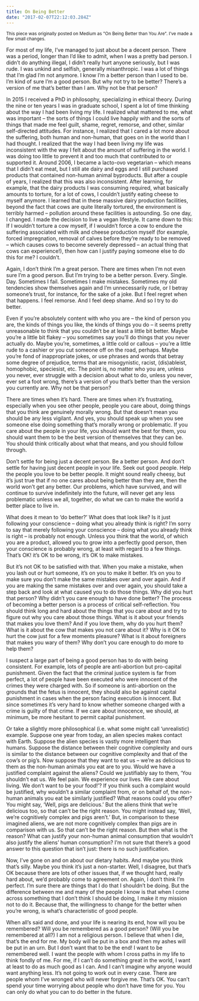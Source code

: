 ```yaml
---
title: On Being Better
date: "2017-02-07T22:12:03.284Z"
---
```


<small class="caveat">This piece was originally posted on Medium as "On Being Better than You Are". I’ve made a few small changes.</small>

For most of my life, I’ve managed to just about be a decent person. There was a period, longer than I’d like to admit, when I was a pretty bad person. I didn’t do anything illegal, I didn’t really hurt anyone seriously, but I was rude. I was unkind and selfish, generally misanthropic. I was a lot of things that I’m glad I’m not anymore. I know I’m a better person than I used to be. I’m kind of sure I’m a good person. But why not try to be better? There’s a version of me that’s better than I am. Why not be that person?

In 2015 I received a PhD in philosophy, specializing in ethical theory. During the nine or ten years I was in graduate school, I spent a lot of time thinking about the way I had been living my life. I realized what mattered to me, what was important – the sorts of things I could live happily with and the sorts of things that made me feel guilt, shame, regret, remorse, and other, similar self-directed attitudes. For instance, I realized that I cared a lot more about the suffering, both human and non-human, that goes on in the world than I had thought. I realized that the way I had been living my life was inconsistent with the way I felt about the amount of suffering in the world. I was doing too little to prevent it and too much that contributed to or supported it. Around 2006, I became a lacto-ovo vegetarian – which means that I didn’t eat meat, but I still ate dairy and eggs and I still purchased products that contained non-human animal byproducts. But after a couple of years, I realized that this was also inconsistent. After learning, for example, that the dairy products I was consuming required, what basically amounts to torture, for a lot of cows, I couldn’t justify eating cheese to myself anymore. I learned that in these massive dairy production facilities, beyond the fact that cows are quite literally tortured, the environment is terribly harmed – pollution around these facilities is astounding. So one day, I changed. I made the decision to live a vegan lifestyle. It came down to this: If I wouldn’t torture a cow myself, if I wouldn’t force a cow to endure the suffering associated with milk and cheese production myself (for example, forced impregnation, removal of calves before they’re ready to be removed – which causes cows to become severely depressed – an actual thing that cows can experience!), then how can I justify paying someone else to do this for me? I couldn’t.

Again, I don’t think I’m a great person. There are times when I’m not even sure I’m a good person. But I’m trying to be a better person. Every. Single. Day. Sometimes I fail. Sometimes I make mistakes. Sometimes my old tendencies show themselves again and I’m unnecessarily rude, or I betray someone’s trust, for instance, for the sake of a joke. But I feel regret when that happens. I feel remorse. And I feel deep shame. And so I try to do better.

Even if you’re absolutely content with who you are – the kind of person you are, the kinds of things you like, the kinds of things you do – it seems pretty unreasonable to think that you couldn’t be at least a little bit better. Maybe you’re a little bit flakey – you sometimes say you’ll do things that you never actually do. Maybe you’re, sometimes, a little cold or callous – you’re a little rude to a cashier or you cut someone off on the road, perhaps. Maybe you’re fond of inappropriate jokes, or use phrases and words that betray some degree of prejudice, terms that are misogynistic, racist, (dis)ableist, homophobic, speciesist, etc. The point is, no matter who you are, unless you never, ever struggle with a decision about what to do, unless you never, ever set a foot wrong, there’s a version of you that’s better than the version you currently are. Why not be that person?

There are times when it’s hard. There are times when it’s frustrating, especially when you see other people, people you care about, doing things that you think are genuinely morally wrong. But that doesn’t mean you should be any less vigilant. And yes, you should speak up when you see someone else doing something that’s morally wrong or problematic. If you care about the people in your life, you should want the best for them, you should want them to be the best version of themselves that they can be. You should think critically about what that means, and you should follow through.

Don’t settle for being just a decent person. Be a better person. And don’t settle for having just decent people in your life. Seek out good people. Help the people you love to be better people. It might sound really cheesy, but it’s just true that if no one cares about being better than they are, then the world won’t get any better. Our problems, which have survived, and will continue to survive indefinitely into the future, will never get any less problematic unless we all, together, do what we can to make the world a better place to live in.

What does it mean to ‘do better?’ What does that look like? Is it just following your conscience – doing what you already think is right? I’m sorry to say that merely following your conscience – doing what you already think is right – is probably not enough. Unless you think that the world, of which you are a product, allowed you to grow into a perfectly good person, then your conscience is probably wrong, at least with regard to a few things. That’s OK! it’s OK to be wrong, it’s OK to make mistakes.

But it’s not OK to be satisfied with that. When you make a mistake, when you lash out or hurt someone, it’s on you to make it better. It’s on you to make sure you don’t make the same mistakes over and over again. And if you are making the same mistakes over and over again, you should take a step back and look at what caused you to do those things. Why did you hurt that person? Why didn’t you care enough to have done better? The process of becoming a better person is a process of critical self-reflection. You should think long and hard about the things that you care about and try to figure out why you care about those things. What is it about your friends that makes you love them? And if you love them, why do you hurt them? What is it about the cow that makes you not care about it? Why is it OK to hurt the cow just for a few moments pleasure? What is it about foreigners that makes you wary of them? Why don’t you care enough to do more to help them?

I suspect a large part of being a good person has to do with being consistent. For example, lots of people are anti-abortion but pro-capital punishment. Given the fact that the criminal justice system is far from perfect, a lot of people have been executed who were innocent of the crimes they were charged with. So if someone is anti-abortion on the grounds that the fetus is innocent, they should also be against capital punishment in cases when the person facing execution is innocent. But since sometimes it’s very hard to know whether someone charged with a crime is guilty of that crime. If we care about innocence, we should, at minimum, be more hesitant to permit capital punishment.

Or take a slightly more philosophical (i.e. what some might call ‘unrealistic) example. Suppose one year from today, an alien species makes contact with Earth. Suppose the alien species is vastly more intelligent than humans. Suppose the distance between their cognitive complexity and ours is similar to the distance between our cognitive complexity and that of the cow’s or pig’s. Now suppose that they want to eat us – we’re as delicious to them as the non-human animals you eat are to you. Would we have a justified complaint against the aliens? Could we justifiably say to them, ‘You shouldn’t eat us. We feel pain. We experience our lives. We care about living. We don’t want to be your food!’? If you think such a complaint would be justified, why wouldn’t a similar complaint from, or on behalf of, the non-human animals you eat be similarly justified? What reasons could you offer? You might say, ‘Well, pigs are delicious.’ But the aliens think that we’re delicious too, so that can’t be the right reason. You might instead say, ‘Well, we’re cognitively complex and pigs aren’t.’ But, in comparison to these imagined aliens, we are not more cognitively complex than pigs are in comparison with us. So that can’t be the right reason. But then what is the reason? What can justify your non-human animal consumption that wouldn’t also justify the aliens’ human consumption? I’m not sure that there’s a good answer to this question that isn’t just: there is no such justification.

Now, I’ve gone on and on about our dietary habits. And maybe you think that’s silly. Maybe you think it’s just a non-starter. Well, I disagree, but that’s OK because there are lots of other issues that, if we thought hard, really hard about, we’d probably come to agreement on. Again, I don’t think I’m perfect. I’m sure there are things that I do that I shouldn’t be doing. But the difference between me and many of the people I know is that when I come across something that I don’t think I should be doing, I make it my mission not to do it. Because that, the willingness to change for the better when you’re wrong, is what’s characteristic of good people.

When all’s said and done, and your life is nearing its end, how will you be remembered? Will you be remembered as a good person? (Will you be remembered at all?) I am not a religious person. I believe that when I die, that’s the end for me. My body will be put in a box and then my ashes will be put in an urn. But I don’t want that to be the end! I want to be remembered well. I want the people with whom I cross paths in my life to think fondly of me. For me, if I can’t do something great in the world, I want at least to do as much good as I can. And I can’t imagine why anyone would want anything less. It’s not going to work out in every case. There are people whom I’ve wronged who will never forgive me. That’s OK. You can’t spend your time worrying about people who don’t have time for you. You can only do what you can to do better in the future.
